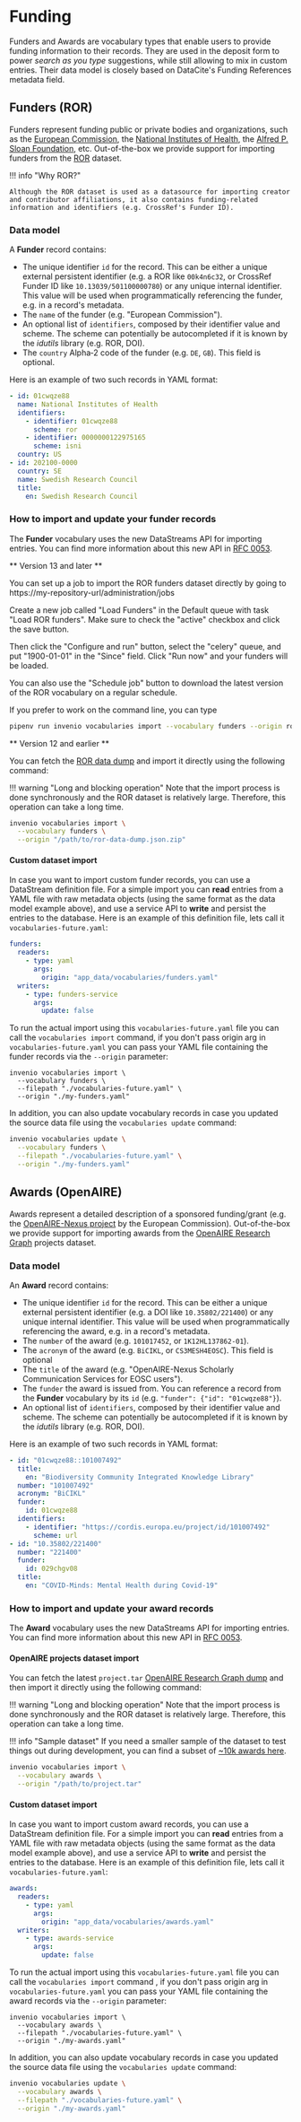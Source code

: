 # Funding

Funders and Awards are vocabulary types that enable users to provide funding information to their records. They are used in the deposit form to power _search as you type_ suggestions, while still allowing to mix in custom entries. Their data model is closely based on DataCite's Funding References metadata field.

## Funders (ROR)

Funders represent funding public or private bodies and organizations, such as the [European Commission](https://ror.org/00k4n6c32), the [National Institutes of Health](https://ror.org/01cwqze88), the [Alfred P. Sloan Foundation](https://ror.org/052csg198), etc. Out-of-the-box we provide support for importing funders from the [ROR](https://ror.org) dataset.

!!! info "Why ROR?"

    Although the ROR dataset is used as a datasource for importing creator and contributor affiliations, it also contains funding-related information and identifiers (e.g. CrossRef's Funder ID).

### Data model

A **Funder** record contains:

- The unique identifier `id` for the record. This can be either a unique external persistent identifier (e.g. a ROR like `00k4n6c32`, or CrossRef Funder ID like `10.13039/501100000780`) or any unique internal identifier. This value will be used when programmatically referencing the funder, e.g. in a record's metadata.
- The `name` of the funder (e.g. "European Commission").
- An optional list of `identifiers`, composed by their identifier value and scheme. The scheme can potentially be autocompleted if it is known by the _idutils_ library (e.g. ROR, DOI).
- The `country` Alpha‑2 code of the funder (e.g. `DE`, `GB`). This field is optional.

Here is an example of two such records in YAML format:

```yaml
- id: 01cwqze88
  name: National Institutes of Health
  identifiers:
    - identifier: 01cwqze88
      scheme: ror
    - identifier: 0000000122975165
      scheme: isni
  country: US
- id: 202100-0000
  country: SE
  name: Swedish Research Council
  title:
    en: Swedish Research Council
```

### How to import and update your funder records

The **Funder** vocabulary uses the new DataStreams API for importing entries. You can find more information about this new API in [RFC 0053](https://github.com/inveniosoftware/rfcs/pull/53).

** Version 13 and later **

You can set up a job to import the ROR funders dataset directly by going
to https://my-repository-url/administration/jobs

Create a new job called "Load Funders" in the Default queue with task "Load ROR funders". Make
sure to check the "active" checkbox and click the save button.

Then click the "Configure and run" button, select the "celery" queue, and put
"1900-01-01" in the "Since" field. Click "Run now" and your funders will
be loaded.

You can also use the "Schedule job" button to download the latest version of
the ROR vocabulary on a regular schedule.

If you prefer to work on the command line, you can type

```bash
pipenv run invenio vocabularies import --vocabulary funders --origin ror-http
```

** Version 12 and earlier **

You can fetch the [ROR data dump](https://ror.readme.io/docs/data-dump) and import it directly using the following command:

!!! warning "Long and blocking operation"
    Note that the import process is done synchronously and the ROR dataset is
    relatively large. Therefore, this operation can take a long time.

```bash
invenio vocabularies import \
  --vocabulary funders \
  --origin "/path/to/ror-data-dump.json.zip"
```

#### Custom dataset import

In case you want to import custom funder records, you can use a DataStream definition file. For a simple import you can **read** entries from a YAML file with raw metadata objects (using the same format as the data model example above), and use a service API to **write** and persist the entries to the database. Here is an example of this definition file, lets call it `vocabularies-future.yaml`:

```yaml
funders:
  readers:
    - type: yaml
      args:
        origin: "app_data/vocabularies/funders.yaml"
  writers:
    - type: funders-service
      args:
        update: false
```

To run the actual import using this `vocabularies-future.yaml` file you can call the `vocabularies import` command, if you don't pass origin arg in `vocabularies-future.yaml` you can pass your YAML file containing the funder records via the `--origin` parameter:

```shell
invenio vocabularies import \
  --vocabulary funders \
  --filepath "./vocabularies-future.yaml" \
  --origin "./my-funders.yaml"
```

In addition, you can also update vocabulary records in case you updated the source data file using the `vocabularies update` command:

```bash
invenio vocabularies update \
  --vocabulary funders \
  --filepath "./vocabularies-future.yaml" \
  --origin "./my-funders.yaml"
```

## Awards (OpenAIRE)

Awards represent a detailed description of a sponsored funding/grant (e.g. the [OpenAIRE-Nexus project](https://cordis.europa.eu/project/id/101017452) by the European Commission). Out-of-the-box we provide support for importing awards from the [OpenAIRE Research Graph](https://doi.org/10.5281/zenodo.3516917) projects dataset.

### Data model

An **Award** record contains:

- The unique identifier `id` for the record. This can be either a unique external persistent identifier (e.g. a DOI like `10.35802/221400`) or any unique internal identifier. This value will be used when programmatically referencing the award, e.g. in a record's metadata.
- The `number` of the award (e.g. `101017452`, or `1K12HL137862-01`).
- The `acronym` of the award (e.g. `BiCIKL`, or `CS3MESH4EOSC`). This field is optional
- The `title` of the award (e.g. "OpenAIRE-Nexus Scholarly Communication Services for EOSC users").
- The `funder` the award is issued from. You can reference a record from the **Funder** vocabulary by its `id` (e.g. `"funder": {"id": "01cwqze88"}`).
- An optional list of `identifiers`, composed by their identifier value and scheme. The scheme can potentially be autocompleted if it is known by the _idutils_ library (e.g. ROR, DOI).

Here is an example of two such records in YAML format:

```yaml
- id: "01cwqze88::101007492"
  title:
    en: "Biodiversity Community Integrated Knowledge Library"
  number: "101007492"
  acronym: "BiCIKL"
  funder:
    id: 01cwqze88
  identifiers:
    - identifier: "https://cordis.europa.eu/project/id/101007492"
      scheme: url
- id: "10.35802/221400"
  number: "221400"
  funder:
    id: 029chgv08
  title:
    en: "COVID-Minds: Mental Health during Covid-19"
```

### How to import and update your award records

The **Award** vocabulary uses the new DataStreams API for importing entries. You can find more information about this new API in [RFC 0053](https://github.com/inveniosoftware/rfcs/pull/53).

#### OpenAIRE projects dataset import

You can fetch the latest `project.tar` [OpenAIRE Research Graph dump](https://doi.org/10.5281/zenodo.3516917) and then import it directly using the following command:

!!! warning "Long and blocking operation"
    Note that the import process is done synchronously and the ROR dataset is
    relatively large. Therefore, this operation can take a long time.

!!! info "Sample dataset"
    If you need a smaller sample of the dataset to test things out during
    development, you can find a subset of [~10k awards here](https://github.com/inveniosoftware/demo-inveniordm/blob/master/demo-inveniordm/app_data/vocabularies/awards_sample.tar).

```bash
invenio vocabularies import \
  --vocabulary awards \
  --origin "/path/to/project.tar"
```

#### Custom dataset import

In case you want to import custom award records, you can use a DataStream definition file. For a simple import you can **read** entries from a YAML file with raw metadata objects (using the same format as the data model example above), and use a service API to **write** and persist the entries to the database. Here is an example of this definition file, lets call it `vocabularies-future.yaml`:

```yaml
awards:
  readers:
    - type: yaml
      args:
        origin: "app_data/vocabularies/awards.yaml"
  writers:
    - type: awards-service
      args:
        update: false
```

To run the actual import using this `vocabularies-future.yaml` file you can call the `vocabularies import` command , if you don't pass origin arg in `vocabularies-future.yaml` you can pass your YAML file containing the award records via the `--origin` parameter:

```shell
invenio vocabularies import \
  --vocabulary awards \
  --filepath "./vocabularies-future.yaml" \
  --origin "./my-awards.yaml"
```

In addition, you can also update vocabulary records in case you updated the source data file using the `vocabularies update` command:

```bash
invenio vocabularies update \
  --vocabulary awards \
  --filepath "./vocabularies-future.yaml" \
  --origin "./my-awards.yaml"
```
